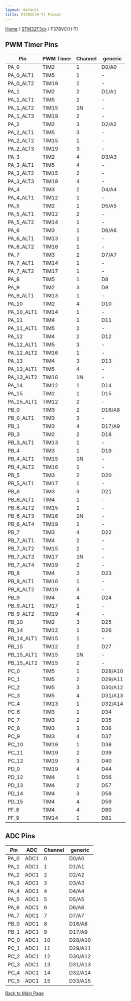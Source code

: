 ```yaml
---
layout: default
title: F378VC(H-T) Pinout
---
```


[Home](../../index.md) / [STM32F3xx](../index.md) / F378VC(H-T)

## PWM Timer Pins

| Pin | PWM Timer | Channel | generic |
| --- | --- | --- | --- |
| PA_0 | TIM2 | 1 | D0/A0 |
| PA_0_ALT1 | TIM5 | 1 | - |
| PA_0_ALT2 | TIM19 | 1 | - |
| PA_1 | TIM2 | 2 | D1/A1 |
| PA_1_ALT1 | TIM5 | 2 | - |
| PA_1_ALT2 | TIM15 | 1N | - |
| PA_1_ALT3 | TIM19 | 2 | - |
| PA_2 | TIM2 | 3 | D2/A2 |
| PA_2_ALT1 | TIM5 | 3 | - |
| PA_2_ALT2 | TIM15 | 1 | - |
| PA_2_ALT3 | TIM19 | 3 | - |
| PA_3 | TIM2 | 4 | D3/A3 |
| PA_3_ALT1 | TIM5 | 4 | - |
| PA_3_ALT2 | TIM15 | 2 | - |
| PA_3_ALT3 | TIM19 | 4 | - |
| PA_4 | TIM3 | 2 | D4/A4 |
| PA_4_ALT1 | TIM12 | 1 | - |
| PA_5 | TIM2 | 1 | D5/A5 |
| PA_5_ALT1 | TIM12 | 2 | - |
| PA_5_ALT2 | TIM14 | 1 | - |
| PA_6 | TIM3 | 1 | D6/A6 |
| PA_6_ALT1 | TIM13 | 1 | - |
| PA_6_ALT2 | TIM16 | 1 | - |
| PA_7 | TIM3 | 2 | D7/A7 |
| PA_7_ALT1 | TIM14 | 1 | - |
| PA_7_ALT2 | TIM17 | 1 | - |
| PA_8 | TIM5 | 1 | D8 |
| PA_9 | TIM2 | 3 | D9 |
| PA_9_ALT1 | TIM13 | 1 | - |
| PA_10 | TIM2 | 4 | D10 |
| PA_10_ALT1 | TIM14 | 1 | - |
| PA_11 | TIM4 | 1 | D11 |
| PA_11_ALT1 | TIM5 | 2 | - |
| PA_12 | TIM4 | 2 | D12 |
| PA_12_ALT1 | TIM5 | 3 | - |
| PA_12_ALT2 | TIM16 | 1 | - |
| PA_13 | TIM4 | 3 | D13 |
| PA_13_ALT1 | TIM5 | 4 | - |
| PA_13_ALT2 | TIM16 | 1N | - |
| PA_14 | TIM12 | 1 | D14 |
| PA_15 | TIM2 | 1 | D15 |
| PA_15_ALT1 | TIM12 | 2 | - |
| PB_0 | TIM3 | 2 | D16/A8 |
| PB_0_ALT1 | TIM3 | 3 | - |
| PB_1 | TIM3 | 4 | D17/A9 |
| PB_3 | TIM2 | 2 | D18 |
| PB_3_ALT1 | TIM13 | 1 | - |
| PB_4 | TIM3 | 1 | D19 |
| PB_4_ALT1 | TIM15 | 1N | - |
| PB_4_ALT2 | TIM16 | 1 | - |
| PB_5 | TIM3 | 2 | D20 |
| PB_5_ALT1 | TIM17 | 1 | - |
| PB_6 | TIM3 | 3 | D21 |
| PB_6_ALT1 | TIM4 | 1 | - |
| PB_6_ALT2 | TIM15 | 1 | - |
| PB_6_ALT3 | TIM16 | 1N | - |
| PB_6_ALT4 | TIM19 | 1 | - |
| PB_7 | TIM3 | 4 | D22 |
| PB_7_ALT1 | TIM4 | 2 | - |
| PB_7_ALT2 | TIM15 | 2 | - |
| PB_7_ALT3 | TIM17 | 1N | - |
| PB_7_ALT4 | TIM19 | 2 | - |
| PB_8 | TIM4 | 3 | D23 |
| PB_8_ALT1 | TIM16 | 1 | - |
| PB_8_ALT2 | TIM19 | 3 | - |
| PB_9 | TIM4 | 4 | D24 |
| PB_9_ALT1 | TIM17 | 1 | - |
| PB_9_ALT2 | TIM19 | 4 | - |
| PB_10 | TIM2 | 3 | D25 |
| PB_14 | TIM12 | 1 | D26 |
| PB_14_ALT1 | TIM15 | 1 | - |
| PB_15 | TIM12 | 2 | D27 |
| PB_15_ALT1 | TIM15 | 1N | - |
| PB_15_ALT2 | TIM15 | 2 | - |
| PC_0 | TIM5 | 1 | D28/A10 |
| PC_1 | TIM5 | 2 | D29/A11 |
| PC_2 | TIM5 | 3 | D30/A12 |
| PC_3 | TIM5 | 4 | D31/A13 |
| PC_4 | TIM13 | 1 | D32/A14 |
| PC_6 | TIM3 | 1 | D34 |
| PC_7 | TIM3 | 2 | D35 |
| PC_8 | TIM3 | 3 | D36 |
| PC_9 | TIM3 | 4 | D37 |
| PC_10 | TIM19 | 1 | D38 |
| PC_11 | TIM19 | 2 | D39 |
| PC_12 | TIM19 | 3 | D40 |
| PD_0 | TIM19 | 4 | D44 |
| PD_12 | TIM4 | 1 | D56 |
| PD_13 | TIM4 | 2 | D57 |
| PD_14 | TIM4 | 3 | D58 |
| PD_15 | TIM4 | 4 | D59 |
| PF_6 | TIM4 | 4 | D80 |
| PF_9 | TIM14 | 1 | D81 |


## ADC Pins

| Pin | ADC | Channel | generic |
| --- | --- | --- | --- |
| PA_0 | ADC1 | 0 | D0/A0 |
| PA_1 | ADC1 | 1 | D1/A1 |
| PA_2 | ADC1 | 2 | D2/A2 |
| PA_3 | ADC1 | 3 | D3/A3 |
| PA_4 | ADC1 | 4 | D4/A4 |
| PA_5 | ADC1 | 5 | D5/A5 |
| PA_6 | ADC1 | 6 | D6/A6 |
| PA_7 | ADC1 | 7 | D7/A7 |
| PB_0 | ADC1 | 8 | D16/A8 |
| PB_1 | ADC1 | 9 | D17/A9 |
| PC_0 | ADC1 | 10 | D28/A10 |
| PC_1 | ADC1 | 11 | D29/A11 |
| PC_2 | ADC1 | 12 | D30/A12 |
| PC_3 | ADC1 | 13 | D31/A13 |
| PC_4 | ADC1 | 14 | D32/A14 |
| PC_5 | ADC1 | 15 | D33/A15 |


[Back to Main Page](../../index.md)